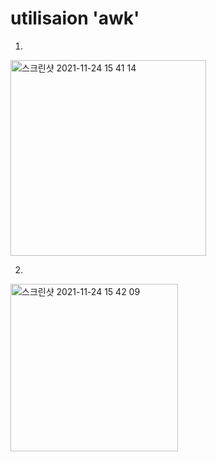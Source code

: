 # utilisaion 'awk'

1.
<img width="313" alt="스크린샷 2021-11-24 15 41 14" src="https://user-images.githubusercontent.com/80348069/143259366-e9e8f448-5d50-414b-81d4-bcce42ac2c7a.png">


2.
<img width="268" alt="스크린샷 2021-11-24 15 42 09" src="https://user-images.githubusercontent.com/80348069/143259402-762e3e70-db29-4735-a5e3-fb04a06b6868.png">
